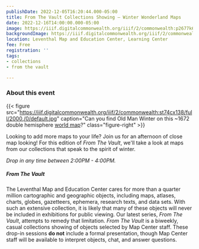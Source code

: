 ```yaml
---
publishDate: 2022-12-05T16:20:44.000-05:00
title: From The Vault Collections Showing — Winter Wonderland Maps
date: 2022-12-16T14:00:00.000-05:00
image: https://iiif.digitalcommonwealth.org/iiif/2/commonwealth:p2677k68s/full/2000,/0/default.jpg
backgroundImage: https://iiif.digitalcommonwealth.org/iiif/2/commonwealth:p2677k68s/full/2000,/0/default.jpg
location: Leventhal Map and Education Center, Learning Center
fee: Free
registration: ''
tags:
- collections
- from the vault

---
```

### About this event

{{< figure src="https://iiif.digitalcommonwealth.org/iiif/2/commonwealth:st74cx138/full/2000,/0/default.jpg" caption="Can you find Old Man Winter on this \~1672 double hemisphere [world map](https://collections.leventhalmap.org/search/commonwealth:st74cx120)?" class="figure-right" >}}

Looking to add more maps to your life? Join us for an afternoon of close map looking! For this edition of _From The Vault_, we'll take a look at maps from our collections that speak to the spirit of winter. 

_Drop in any time between 2:00PM - 4:00PM._

##### _From The Vault_

The Leventhal Map and Education Center cares for more than a quarter million cartographic and geographic objects, including maps, atlases, charts, globes, gazetteers, ephemera, research texts, and data sets. With such an extensive collection, it is likely that many of these objects will never be included in exhibitions for public viewing. Our latest series, _From The Vault_, attempts to remedy that limitation. _From The Vault_ is a biweekly, casual collections showing of objects selected by Map Center staff. These drop-in sessions **do not** include a formal presentation, though Map Center staff will be available to interpret objects, chat, and answer questions.